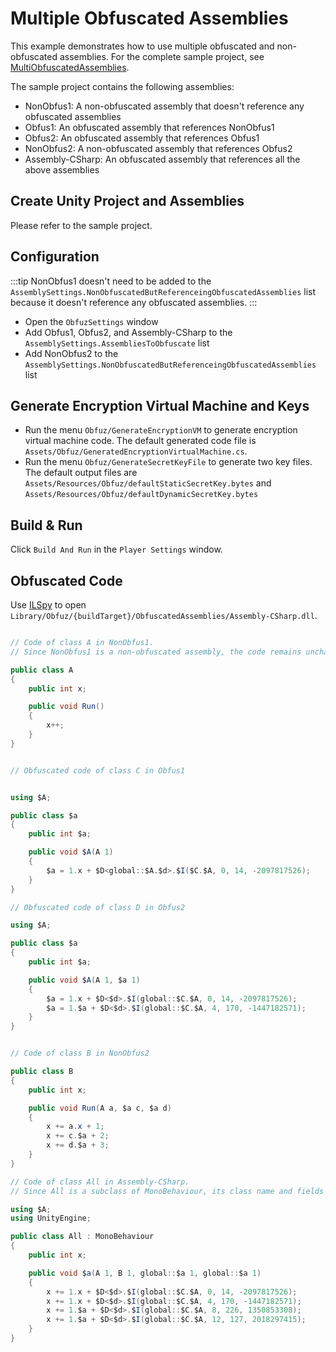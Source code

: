 # Multiple Obfuscated Assemblies

This example demonstrates how to use multiple obfuscated and non-obfuscated assemblies. For the complete sample project, see [MultiObfuscatedAssemblies](https://github.com/focus-creative-games/obfuz-samples/tree/main/MultiObfuscatedAssemblies).

The sample project contains the following assemblies:

- NonObfus1: A non-obfuscated assembly that doesn't reference any obfuscated assemblies
- Obfus1: An obfuscated assembly that references NonObfus1
- Obfus2: An obfuscated assembly that references Obfus1
- NonObfus2: A non-obfuscated assembly that references Obfus2
- Assembly-CSharp: An obfuscated assembly that references all the above assemblies

## Create Unity Project and Assemblies

Please refer to the sample project.

## Configuration

:::tip
NonObfus1 doesn't need to be added to the `AssemblySettings.NonObfuscatedButReferenceingObfuscatedAssemblies` list because it doesn't reference any obfuscated assemblies.
:::

- Open the `ObfuzSettings` window
- Add Obfus1, Obfus2, and Assembly-CSharp to the `AssemblySettings.AssembliesToObfuscate` list
- Add NonObfus2 to the `AssemblySettings.NonObfuscatedButReferenceingObfuscatedAssemblies` list

## Generate Encryption Virtual Machine and Keys

- Run the menu `Obfuz/GenerateEncryptionVM` to generate encryption virtual machine code. The default generated code file is `Assets/Obfuz/GeneratedEncryptionVirtualMachine.cs`.
- Run the menu `Obfuz/GenerateSecretKeyFile` to generate two key files. The default output files are `Assets/Resources/Obfuz/defaultStaticSecretKey.bytes` and `Assets/Resources/Obfuz/defaultDynamicSecretKey.bytes`

## Build & Run

Click `Build And Run` in the `Player Settings` window.

## Obfuscated Code

Use [ILSpy](https://github.com/icsharpcode/ILSpy) to open `Library/Obfuz/{buildTarget}/ObfuscatedAssemblies/Assembly-CSharp.dll`.

```csharp

// Code of class A in NonObfus1.
// Since NonObfus1 is a non-obfuscated assembly, the code remains unchanged.

public class A
{
    public int x;

    public void Run()
    {
        x++;
    }
}


// Obfuscated code of class C in Obfus1


using $A;

public class $a
{
    public int $a;

    public void $A(A 1)
    {
        $a = 1.x + $D<global::$A.$d>.$I($C.$A, 0, 14, -2097817526);
    }
}

// Obfuscated code of class D in Obfus2

using $A;

public class $a
{
    public int $a;

    public void $A(A 1, $a 1)
    {
        $a = 1.x + $D<$d>.$I(global::$C.$A, 0, 14, -2097817526);
        $a = 1.$a + $D<$d>.$I(global::$C.$A, 4, 170, -1447182571);
    }
}


// Code of class B in NonObfus2

public class B
{
    public int x;

    public void Run(A a, $a c, $a d)
    {
        x += a.x + 1;
        x += c.$a + 2;
        x += d.$a + 3;
    }
}

// Code of class All in Assembly-CSharp.
// Since All is a subclass of MonoBehaviour, its class name and fields are not obfuscated.

using $A;
using UnityEngine;

public class All : MonoBehaviour
{
    public int x;

    public void $a(A 1, B 1, global::$a 1, global::$a 1)
    {
        x += 1.x + $D<$d>.$I(global::$C.$A, 0, 14, -2097817526);
        x += 1.x + $D<$d>.$I(global::$C.$A, 4, 170, -1447182571);
        x += 1.$a + $D<$d>.$I(global::$C.$A, 8, 226, 1350853308);
        x += 1.$a + $D<$d>.$I(global::$C.$A, 12, 127, 2018297415);
    }
}

```

